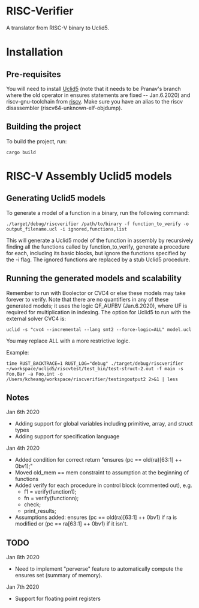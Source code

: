 # RISC-Verifier
A translator from RISC-V binary to Uclid5.

# Installation

## Pre-requisites

You will need to install [Uclid5](https://github.com/uclid-org/uclid) (note that it needs to be Pranav's branch where the old operator in ensures statements are fixed -- Jan.6.2020) and riscv-gnu-toolchain from [riscv](https://github.com/riscv). Make sure you have an alias to the riscv disassembler (riscv64-unknown-elf-objdump).

## Building the project

To build the project, run:

`cargo build`

# RISC-V Assembly Uclid5 models

## Generating Uclid5 models

To generate a model of a function in a binary, run the following command:

`./target/debug/riscverifier /path/to/binary -f function_to_verify -o output_filename.ucl -i ignored,functions,list`

This will generate a Uclid5 model of the function in assembly by recursively finding all the functions called by function\_to\_verify, generate a procedure for each, including its basic blocks, but ignore the functions specified by the -i flag. The ignored functions are replaced by a stub Uclid5 procedure.

## Running the generated models and scalability

Remember to run with Boolector or CVC4 or else these models may take forever to verify. Note that there are no quantifiers in any of these generated models; it uses the logic QF\_AUFBV (Jan.6.2020), where UF is required for multiplication in indexing. The option for Uclid5 to run with the external solver CVC4 is:

`uclid -s "cvc4 --incremental --lang smt2 --force-logic=ALL" model.ucl`

You may replace ALL with a more restrictive logic.

Example:

`time RUST_BACKTRACE=1 RUST_LOG="debug" ./target/debug/riscverifier ~/workspace/uclid5/riscvtest/test_bin/test-struct-2.out -f main -s Foo,Bar -a Foo,int -o /Users/kcheang/workspace/riscverifier/testingoutput2 2>&1 | less`

## Notes

Jan 6th 2020
* Adding support for global variables including primitive, array, and struct types
* Adding support for specification language

Jan 4th 2020
* Added condition for correct return "ensures (pc == old(ra)[63:1] ++ 0bv1);"
* Moved old\_mem == mem constraint to assumption at the beginning of functions
* Added verify for each procedure in control block (commented out), e.g.
    * f1 = verify(function1);
	* fn = verify(functionn);
	* check;
	* print\_results;
* Assumptions added: ensures (pc == old(ra)[63:1] ++ 0bv1) if ra is modified or (pc == ra[63:1] ++ 0bv1) if it isn't. 

## TODO

Jan 8th 2020
* Need to implement "perverse" feature to automatically compute the ensures set (summary of memory).

Jan 7th 2020
* Support for floating point registers
